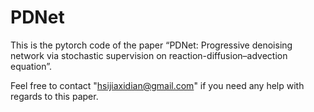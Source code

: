 # PDNet
This is the pytorch code of the paper “PDNet: Progressive denoising network via stochastic supervision on reaction-diffusion–advection equation”. 

Feel free to contact "hsijiaxidian@gmail.com" if you need any help with regards to this paper.
